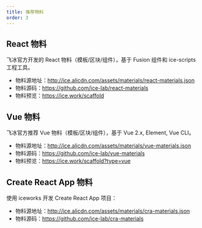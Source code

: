 ```yaml
---
title: 推荐物料
order: 3
---
```


## React 物料

飞冰官方开发的 React 物料（模板/区块/组件），基于 Fusion 组件和 ice-scripts 工程工具。

- 物料源地址：http://ice.alicdn.com/assets/materials/react-materials.json
- 物料源码：https://github.com/ice-lab/react-materials
- 物料预览：https://ice.work/scaffold

## Vue 物料

飞冰官方推荐 Vue 物料（模板/区块/组件），基于 Vue 2.x, Element, Vue CLI。

- 物料源地址：http://ice.alicdn.com/assets/materials/vue-materials.json
- 物料源码：https://github.com/ice-lab/vue-materials
- 物料预览：https://ice.work/scaffold?type=vue

## Create React App 物料

使用 iceworks 开发 Create React App 项目：

- 物料源地址：http://ice.alicdn.com/assets/materials/cra-materials.json
- 物料源码：https://github.com/ice-lab/cra-materials
